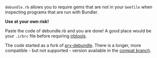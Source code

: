 `debundle.rb` allows you to require gems that are not in your `Gemfile` when inspecting
programs that are run with Bundler.

**Use at your own risk!**

Paste the code of debundle.rb and you are done! A good place would be your `.irbrc` file
before requiring [irbtools](https://github.com/janlelis/irbtools).

The code started as a fork of [pry-debundle](https://github.com/ConradIrwin/pry-debundle).
There is a longer, more compatible - but not supported - version available in the
[compat branch](https://github.com/janlelis/debundle.rb/blob/compat/debundle.rb).
